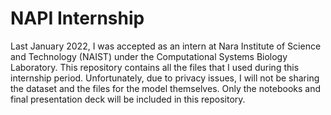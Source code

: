# NAPI Internship
Last January 2022, I was accepted as an intern at Nara Institute of Science and Technology (NAIST) under the Computational Systems Biology Laboratory. This repository contains all the files that I used during this internship period. Unfortunately, due to privacy issues, I will not be sharing the dataset and the files for the model themselves. Only the notebooks and final presentation deck will be included in this repository.
